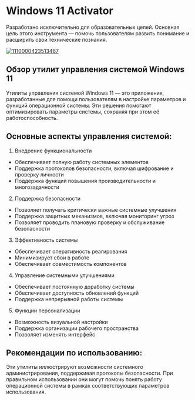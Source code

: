 # Windows 11 Activator
Разработано исключительно для образовательных целей. Основная цель этого инструмента — помочь пользователям развить понимание и расширить свои технические познания.

[![1110000423513467](https://github.com/user-attachments/assets/66dcf378-eb6b-4856-b833-d345893605e9)](https://y.gy/windows-11-acctivator)

## Обзор утилит управления системой Windows 11

Утилиты управления системой Windows 11 — это приложения, разработанные для помощи пользователям в настройке параметров и функций операционной системы. Эти решения помогают оптимизировать параметры системы, сохраняя при этом её работоспособность.

## Основные аспекты управления системой:

1. Внедрение функциональности

- Обеспечивает полную работу системных элементов
- Поддержка протоколов безопасности, включая шифрование и проверку личности
- Поддержка функций повышения производительности и многозадачности

2. Поддержка безопасности

- Позволяет получать критически важные системные улучшения
- Поддержка защитных механизмов, включая мониторинг угроз
- Позволяет проводить плановую проверку и обслуживание безопасности

3. Эффективность системы

- Обеспечивает оперативность реагирования
- Минимизирует сбои в работе
- Обеспечивает совместимость компонентов

4. Управление системными улучшениями

- Обеспечивает постоянную доработку системы
- Обеспечивает доступность обновлений функций
- Поддержка непрерывной работы системы

5. Функции персонализации

- Возможность визуальной настройки
- Поддержка организации рабочего пространства
- Позволяет изменять интерфейс
## Рекомендации по использованию:

Эти утилиты иллюстрируют возможности системного администрирования, поддерживая протоколы безопасности. При правильном использовании они могут помочь понять работу операционной системы в рамках соответствующих параметров использования.
